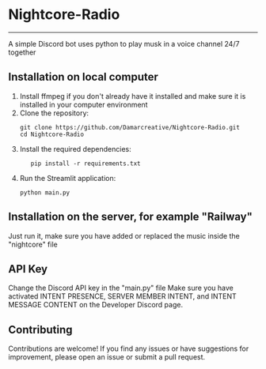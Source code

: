 # Nightcore-Radio
---
A simple Discord bot uses python to play musk in a voice channel 24/7 together

## Installation on local computer
1. Install ffmpeg if you don't already have it installed and make sure it is installed in your computer environment
2. Clone the repository:
   ```shell
   git clone https://github.com/Damarcreative/Nightcore-Radio.git
   cd Nightcore-Radio
3. Install the required dependencies:
    ```shell
       pip install -r requirements.txt
4. Run the Streamlit application:
    ```shell
    python main.py

## Installation on the server, for example "Railway"
Just run it, make sure you have added or replaced the music inside the "nightcore" file

## API Key
Change the Discord API key in the "main.py" file
Make sure you have activated INTENT PRESENCE, SERVER MEMBER INTENT, and INTENT MESSAGE CONTENT
on the Developer Discord page.

## Contributing
Contributions are welcome! If you find any issues or have suggestions for improvement, please open an issue or submit a pull request.

